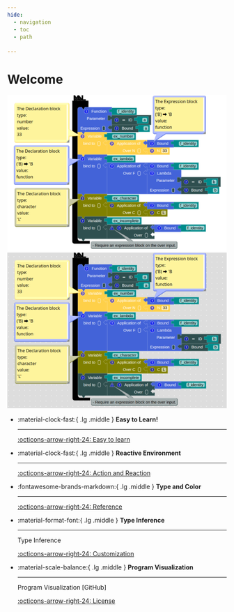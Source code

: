 ```yaml
---
hide:
  - navigation
  - toc
  - path

---
```


# Welcome
![f-identity](assets/images/f_identity_white.png#only-light)
![f-identity](assets/images/f_identity_dark.png#only-dark)


<div class="grid cards" markdown>

-   :material-clock-fast:{ .lg .middle } __Easy to Learn!__

    ---

    [:octicons-arrow-right-24: Easy to learn](#)

-   :material-clock-fast:{ .lg .middle } __Reactive Environment__

    ---

    [:octicons-arrow-right-24: Action and Reaction](#)

-   :fontawesome-brands-markdown:{ .lg .middle } __Type and Color__

    ---

    

    [:octicons-arrow-right-24: Reference](#)

-   :material-format-font:{ .lg .middle } __Type Inference__

    ---

    Type Inference

    [:octicons-arrow-right-24: Customization](#)

-   :material-scale-balance:{ .lg .middle } __Program Visualization__

    ---

    Program Visualization [GitHub]

    [:octicons-arrow-right-24: License](#)

</div>
